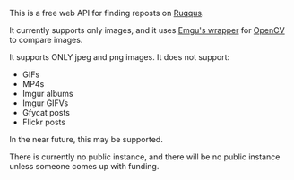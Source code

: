 This is a free web API for finding reposts on [Ruqqus](https://github.com/ruqqus/ruqqus).

It currently supports only images, and it uses [Emgu's wrapper](http://www.emgu.com/wiki/index.php/Main_Page) for [OpenCV](https://opencv.org/) to compare images.

It supports ONLY jpeg and png images. It does not support:
- GIFs
- MP4s
- Imgur albums
- Imgur GIFVs
- Gfycat posts
- Flickr posts

In the near future, this may be supported.

There is currently no public instance, and there will be no public instance unless someone comes up with funding.
